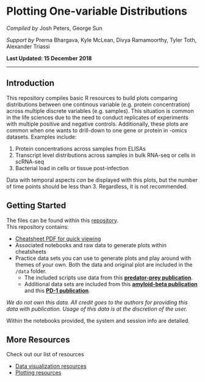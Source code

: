 #  Plotting One-variable Distributions
*Compiled by*
Josh Peters, George Sun

*Support by*
Prerna Bhargava, Kyle McLean, Divya Ramamoorthy, Tyler Toth, Alexander Triassi

**Last Updated: 15 December 2018**

---
## Introduction
This repository compiles basic R resources to build plots comparing distributions between one continous variable (e.g. protein concentration) across multiple discrete variables (e.g. samples). This situation is common in the life sciences due to the need to conduct replicates of experiments with multiple positive and negative controls. Additionally, these plots are common when one wants to drill-down to one gene or protein in -omics datasets. Examples include:
1. Protein concentrations across samples from ELISAs
2. Transcript level distributions across samples in bulk RNA-seq or cells in scRNA-seq
3. Bacterial load in cells or tissue post-infection

Data with temporal aspects *can* be displayed with this plots, but the number of time points should be less than 3. Regardless, it is not recommended.

## Getting Started
The files can be found within this [repository](https://github.com/MIT-BECL/Plotting-Distributions).  
This repository contains:
  - [Cheatsheet PDF for quick viewing](https://github.com/MIT-BECL/Plotting-Distributions/raw/master/distributions_walkthrough.pdf)
  - Associated notebooks and raw data to generate plots within cheatsheets
  - Practice data sets you can use to generate plots and play around with themes of your own. Both the data and original plot are included in the `/data` folder.
    - The included scripts use data from this **[predator-prey publication](https://www.nature.com/articles/nature25479)**.
    - Additional data sets are included from this **[amyloid-beta publication](https://www.nature.com/articles/s41586-018-0790-y)** and this **[PD-1 publication](https://www.nature.com/articles/s41586-018-0756-0)**.

*We do not own this data. All credit goes to the authors for providing this data with publication. Usage of this data is at the discretion of the user.*

Within the notebooks provided, the system and session info are detailed.

## More Resources
Check out our list of resources
- [Data visualization resources](https://github.com/MIT-BECL/awesome-becl-resources#data-visualization-resources)
- [Plotting resources](https://github.com/MIT-BECL/awesome-becl-resources#plotting-tools)
